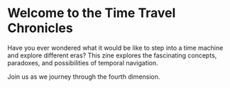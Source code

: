 # Welcome to the Time Travel Chronicles

Have you ever wondered what it would be like to step into a time machine and explore different eras? This zine explores the fascinating concepts, paradoxes, and possibilities of temporal navigation.

Join us as we journey through the fourth dimension.
